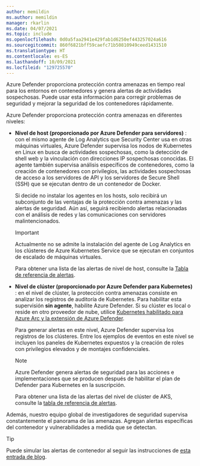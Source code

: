 ```yaml
---
author: memildin
ms.author: memildin
manager: rkarlin
ms.date: 04/07/2021
ms.topic: include
ms.openlocfilehash: 0d0a5faa2941e429fab1d6250ef443257024a616
ms.sourcegitcommit: 860f6821bff59caefc71b50810949ceed1431510
ms.translationtype: HT
ms.contentlocale: es-ES
ms.lasthandoff: 10/09/2021
ms.locfileid: "129725570"
---
```

Azure Defender proporciona protección contra amenazas en tiempo real para los entornos en contenedores y genera alertas de actividades sospechosas. Puede usar esta información para corregir problemas de seguridad y mejorar la seguridad de los contenedores rápidamente.

Azure Defender proporciona protección contra amenazas en diferentes niveles: 

* **Nivel de host (proporcionado por Azure Defender para servidores)** : con el mismo agente de Log Analytics que Security Center usa en otras máquinas virtuales, Azure Defender supervisa los nodos de Kubernetes en Linux en busca de actividades sospechosas, como la detección de shell web y la vinculación con direcciones IP sospechosas conocidas. El agente también supervisa análisis específicos de contenedores, como la creación de contenedores con privilegios, las actividades sospechosas de acceso a los servidores de API y los servidores de Secure Shell (SSH) que se ejecutan dentro de un contenedor de Docker.

    Si decide no instalar los agentes en los hosts, solo recibirá un subconjunto de las ventajas de la protección contra amenazas y las alertas de seguridad. Aún así, seguirá recibiendo alertas relacionadas con el análisis de redes y las comunicaciones con servidores malintencionados.

    >[!IMPORTANT]
    > Actualmente no se admite la instalación del agente de Log Analytics en los clústeres de Azure Kubernetes Service que se ejecutan en conjuntos de escalado de máquinas virtuales.

    Para obtener una lista de las alertas de nivel de host, consulte la [Tabla de referencia de alertas](../articles/security-center/alerts-reference.md#alerts-containerhost).


* **Nivel de clúster (proporcionado por Azure Defender para Kubernetes)** : en el nivel de clúster, la protección contra amenazas consiste en analizar los registros de auditoría de Kubernetes. Para habilitar esta supervisión **sin agente**, habilite Azure Defender. Si su clúster es local o reside en otro proveedor de nube, utilice [Kubernetes habilitado para Azure Arc y la extensión de Azure Defender](../articles/security-center/defender-for-kubernetes-azure-arc.md).

    Para generar alertas en este nivel, Azure Defender supervisa los registros de los clústeres. Entre los ejemplos de eventos en este nivel se incluyen los paneles de Kubernetes expuestos y la creación de roles con privilegios elevados y de montajes confidenciales.

    >[!NOTE]
    > Azure Defender genera alertas de seguridad para las acciones e implementaciones que se producen después de habilitar el plan de Defender para Kubernetes en la suscripción. 

    Para obtener una lista de las alertas del nivel de clúster de AKS, consulte la [tabla de referencia de alertas](../articles/security-center/alerts-reference.md#alerts-k8scluster).

Además, nuestro equipo global de investigadores de seguridad supervisa constantemente el panorama de las amenazas. Agregan alertas específicas del contenedor y vulnerabilidades a medida que se detectan.

> [!TIP]
> Puede simular las alertas de contenedor al seguir las instrucciones de [esta entrada de blog](https://techcommunity.microsoft.com/t5/azure-security-center/how-to-demonstrate-the-new-containers-features-in-azure-security/ba-p/1011270).
